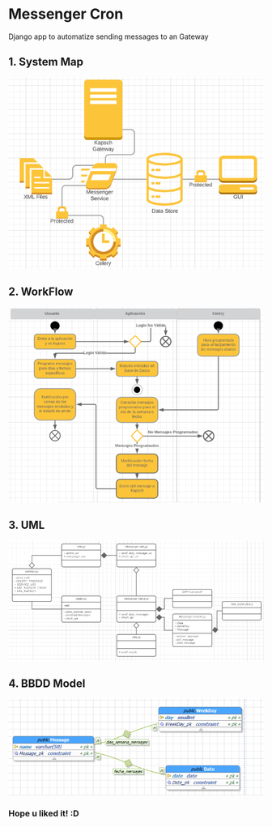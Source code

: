 # Messenger Cron
Django app to automatize sending messages to an Gateway

## 1. System Map
![System Map](img/MapSystem.PNG)

## 2. WorkFlow
![Workflow](img/workflow.PNG)

## 3. UML
![UML](img/uml.PNG)

## 4. BBDD Model
![BBDD Model](img/bbdd.PNG)


### Hope u liked it! :D
